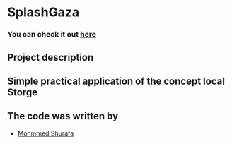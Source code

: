 # SplashGaza

### You can check it out [here](https://mohammedshorafa.github.io/personal-website/)

## Project description

## Simple practical application of the concept local Storge

## The code was written by

- [Mohmmed Shurafa](https://github.com/MohammedShorafa)
